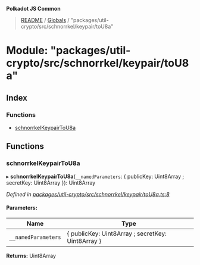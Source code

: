 **Polkadot JS Common**

> [README](../README.md) / [Globals](../globals.md) / "packages/util-crypto/src/schnorrkel/keypair/toU8a"

# Module: "packages/util-crypto/src/schnorrkel/keypair/toU8a"

## Index

### Functions

* [schnorrkelKeypairToU8a](_packages_util_crypto_src_schnorrkel_keypair_tou8a_.md#schnorrkelkeypairtou8a)

## Functions

### schnorrkelKeypairToU8a

▸ **schnorrkelKeypairToU8a**(`__namedParameters`: { publicKey: Uint8Array ; secretKey: Uint8Array  }): Uint8Array

*Defined in [packages/util-crypto/src/schnorrkel/keypair/toU8a.ts:8](https://github.com/polkadot-js/common/blob/30198d1a/packages/util-crypto/src/schnorrkel/keypair/toU8a.ts#L8)*

#### Parameters:

Name | Type |
------ | ------ |
`__namedParameters` | { publicKey: Uint8Array ; secretKey: Uint8Array  } |

**Returns:** Uint8Array
